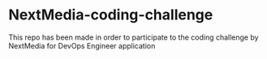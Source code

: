 # NextMedia-coding-challenge
This repo has been made in order to participate to the coding challenge by NextMedia for DevOps Engineer application
